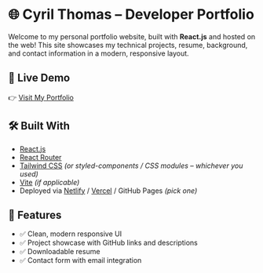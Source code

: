 # 🌐 Cyril Thomas – Developer Portfolio

Welcome to my personal portfolio website, built with **React.js** and hosted on the web! This site showcases my technical projects, resume, background, and contact information in a modern, responsive layout.

## 🚀 Live Demo

👉 [Visit My Portfolio](https://www.cyrilkthomasportfolio.com/)

## 🛠️ Built With

- [React.js](https://reactjs.org/)
- [React Router](https://reactrouter.com/)
- [Tailwind CSS](https://tailwindcss.com/) *(or styled-components / CSS modules – whichever you used)*
- [Vite](https://vitejs.dev/) *(if applicable)*
- Deployed via [Netlify](https://netlify.com/) / [Vercel](https://vercel.com/) / GitHub Pages *(pick one)*

## 📸 Features

- ✅ Clean, modern responsive UI
- ✅ Project showcase with GitHub links and descriptions
- ✅ Downloadable resume
- ✅ Contact form with email integration
